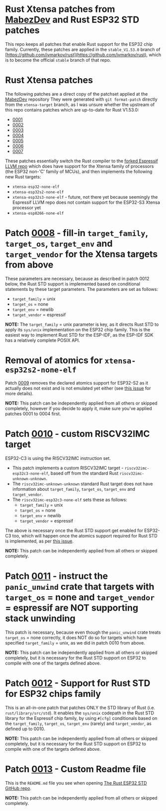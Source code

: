 # Rust Xtensa patches from [MabezDev](https://github.com/MabezDev/rust-xtensa) and Rust ESP32 STD patches

This repo keeps all patches that enable Rust support for the ESP32 chip family.
Currently, these patches are applied in the `stable_V1.53.0` branch of [https://github.com/ivmarkov/rust](https://github.com/ivmarkov/rust),
which is to become the official `stable` branch of that repo.

# Rust Xtensa patches

The following patches are a direct copy of the patchset applied at the [MabezDev](https://github.com/MabezDev/rust-xtensa) repository
They were generated with `git format-patch` directly from the `xtensa-target` branch, as I was unsure whether the upstream of this repo contains patches which are up-to-date for Rust V1.53.0:
* [0001](https://github.com/ivmarkov/rust-xtensa-patches/blob/master/0001-Use-llvm-submodule-with-Xtensa-arch-support.patch)
* [0002](https://github.com/ivmarkov/rust-xtensa-patches/blob/master/0002-Teach-rustc-about-the-Xtensa-arch.patch)
* [0003](https://github.com/ivmarkov/rust-xtensa-patches/blob/master/0003-Teach-rustc-about-the-Xtensa-call-ABI.patch)
* [0004](https://github.com/ivmarkov/rust-xtensa-patches/blob/master/0004-Add-some-Xtensa-targets.patch)
* [0005](https://github.com/ivmarkov/rust-xtensa-patches/blob/master/0005-Teach-rust-core-about-Xtensa-VaListImpl.patch)
* [0006](https://github.com/ivmarkov/rust-xtensa-patches/blob/master/0006-Update-readme.patch)
* [0007](https://github.com/ivmarkov/rust-xtensa-patches/blob/master/0007-Fix-missing-import-in-unsupported-args.patch)

These patches essentially switch the Rust compiler to the [forked Espressif LLVM repo](https://github.com/espressif/llvm-project) which does have support for the Xtensa family of processors (the ESP32 non-'C' family of MCUs), and then implements the following new Rust targets:
* `xtensa-esp32-none-elf`
* `xtensa-esp32s2-none-elf`
* `xtensa-esp32s3-none-elf` - future, not there yet because seemingly the Espressif LLVM repo does not contain support for the ESP32-S3 Xtensa processor yet
* `xtensa-esp8266-none-elf`

# Patch [0008](https://github.com/ivmarkov/rust-xtensa-patches/blob/master/0008-STD-support-fill-in-os_family-env-and-vendor-informa.patch) - fill-in `target_family`, `target_os`, `target_env` and `target_vendor` for the Xtensa targets from above

These parameters are necessary, because as described in patch 0012 below, the Rust STD support is implemented based on conditional statements by these target parameters.
The parameters are set as follows:
  *  `target_family` = unix
  *  `target_os` = none
  *  `target_env` = newlib
  *  `target_vendor` = espressif

**NOTE:** The `target_family` = unix parameter is  key, as it directs Rust STD to apply its `sys/unix` implementation on the ESP32 chip family. This is the easiest way to implement Rust STD for the ESP-IDF, as the ESP-IDF SDK has a relatively complete POSIX API.

# Removal of atomics for `xtensa-esp32s2-none-elf`

Patch [0009](https://github.com/ivmarkov/rust-xtensa-patches/blob/master/0009-Remove-claims-for-atomics-support-from-the-esp32-s2-.patch) removes the declared atomics support for ESP32-S2 as it actually does not exist and is not emulated yet either (see [this issue](https://github.com/espressif/rust-esp32-example/issues/3) for more details).

**NOTE:** This patch can be independently applied from all others or skipped completely, however if you decide to apply it, make sure you've applied patches 0001 to 0004 first.

# Patch [0010](https://github.com/ivmarkov/rust-xtensa-patches/blob/master/0010-Create-a-dedicated-riscv32imc-target-for-esp32-c3-wi.patch) - custom RISCV32IMC target

ESP32-C3 is using the RISCV32IMC instruction set.
* This patch implements a custom RISCV32IMC target - `riscv32imc-esp32c3-none-elf`, based off from the standard Rust `riscv32imc-unknown-unknown`.
* The `riscv32imc-unknown-unknown` standard Rust target does not have information about `target_family`, `target_os`, `target_env` and `target_vendor`.
* The `riscv32imc-esp32c3-none-elf` sets these as follows:
  *  `target_family` = unix
  *  `target_os` = none
  *  `target_env` = newlib
  *  `target_vendor` = espressif

The above is necessary once the Rust STD support get enabled for ESP32-C3 too, which will happen once the atomics support required for Rust STD is implemented, as per [this issue](https://github.com/espressif/rust-esp32-example/issues/3).

**NOTE:** This patch can be independently applied from all others or skipped completely.

# Patch [0011](https://github.com/ivmarkov/rust-xtensa-patches/blob/master/0011-Extra-branch-in-panic_unwind-for-target_family-unix-.patch) - instruct the `panic_unwind` crate that targets with `target_os` = none and `target_vendor` = espressif are NOT supporting stack unwinding

This patch is necessary, because even though the `panic_unwind` crate treats `target_os` = none correctly, it does NOT do so for targets which have specified `target_family` = unix, as we did in patch 0010 from above.

**NOTE:** This patch can be independently applied from all others or skipped completely, but it is necessary for the Rust STD support on ESP32 to compile with one of the targets defined above.

# Patch [0012](https://github.com/ivmarkov/rust-xtensa-patches/blob/master/0012-ESP32-STD-support-based-on-ESP-IDF.patch) - Support for Rust STD for ESP32 chips family

This is an all-in-one patch that patches ONLY the STD library of Rust (i.e. `rust/library/src/std`).
It enables the `sys/unix` codepath in the Rust STD library for the Espressif chip family, by using `#[cfg]` conditionals based on the `target_family`, `target_os`, `target_env` (rarely) and `target_vendor`, as defined up to 0010.

**NOTE:** This patch can be independently applied from all others or skipped completely, but it is necessary for the Rust STD support on ESP32 to compile with one of the targets defined above.

# Patch [0013](https://github.com/ivmarkov/rust-xtensa-patches/blob/master/0013-Custom-Readme-file-describing-the-changes-done-on-to.patch) - Custom Readme file

This is the `README.md` file you see when opening [The Rust ESP32 STD GitHub repo](https://github.com/ivmarkov/rust/tree/stable_V1.53.0).

**NOTE:** This patch can be independently applied from all others or skipped completely.
